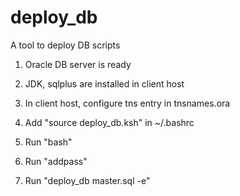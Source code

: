 # deploy_db
A tool to deploy DB scripts 

1. Oracle DB server is ready
2. JDK, sqlplus are installed in client host
3. In client host, configure tns entry in tnsnames.ora

4. Add "source deploy_db.ksh" in ~/.bashrc

5. Run "bash"
6. Run "addpass"
7. Run "deploy_db master.sql -e"


